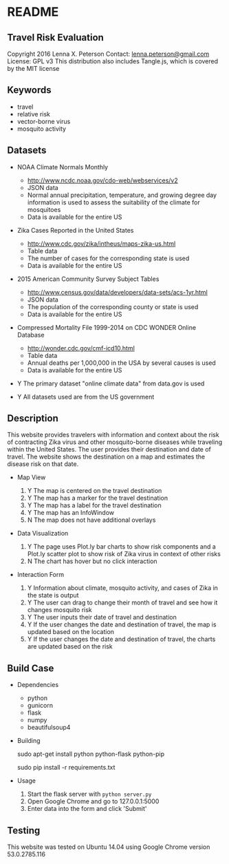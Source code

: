 README
======

Travel Risk Evaluation
----------------------

Copyright 2016 Lenna X. Peterson
Contact: lenna.peterson@gmail.com
License: GPL v3
This distribution also includes Tangle.js, which is covered by the MIT license

Keywords
--------
* travel
* relative risk
* vector-borne virus
* mosquito activity

Datasets
--------
* NOAA Climate Normals Monthly
    - http://www.ncdc.noaa.gov/cdo-web/webservices/v2
    - JSON data
    - Normal annual precipitation, temperature, and growing degree day information is used to assess the suitability of the climate for mosquitoes
    - Data is available for the entire US

* Zika Cases Reported in the United States
    - http://www.cdc.gov/zika/intheus/maps-zika-us.html 
    - Table data
    - The number of cases for the corresponding state is used
    - Data is available for the entire US

* 2015 American Community Survey Subject Tables
    - http://www.census.gov/data/developers/data-sets/acs-1yr.html
    - JSON data
    - The population of the corresponding county or state is used
    - Data is available for the entire US

* Compressed Mortality File 1999-2014 on CDC WONDER Online Database
    - http://wonder.cdc.gov/cmf-icd10.html
    - Table data
    - Annual deaths per 1,000,000 in the USA by several causes is used
    - Data is available for the entire US

* Y The primary dataset "online climate data" from data.gov is used

* Y All datasets used are from the US government

Description
-----------
This website provides travelers with information and context about the risk of contracting Zika virus and other mosquito-borne diseases while traveling within the United States.
The user provides their destination and date of travel.
The website shows the destination on a map and estimates the disease risk on that date.

* Map View
    1. Y The map is centered on the travel destination
    2. Y The map has a marker for the travel destination
    3. Y The map has a label for the travel destination
    4. Y The map has an InfoWindow 
    5. N The map does not have additional overlays

* Data Visualization
    1. Y The page uses Plot.ly bar charts to show risk components and a Plot.ly scatter plot to show risk of Zika virus in context of other risks
    2. N The chart has hover but no click interaction

* Interaction Form
    1. Y Information about climate, mosquito activity, and cases of Zika in the state is output
    2. Y The user can drag to change their month of travel and see how it changes mosquito risk
    3. Y The user inputs their date of travel and destination
    4. Y If the user changes the date and destination of travel, the map is updated based on the location
    5. Y If the user changes the date and destination of travel, the charts are updated based on the risk

Build Case
----------
* Dependencies
    - python
    - gunicorn
    - flask
    - numpy
    - beautifulsoup4

* Building

    sudo apt-get install python python-flask python-pip

    sudo pip install -r requirements.txt

* Usage
    1. Start the flask server with `python server.py`
    2. Open Google Chrome and go to 127.0.0.1:5000
    3. Enter data into the form and click 'Submit'

Testing
-------
This website was tested on Ubuntu 14.04 using Google Chrome version 53.0.2785.116
